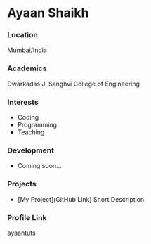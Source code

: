 # Ayaan Shaikh
### Location
Mumbai/India

### Academics
Dwarkadas J. Sanghvi College of Engineering

### Interests
- Coding
- Programming
- Teaching

### Development
- Coming soon...

### Projects

- [My Project](GitHub Link) Short Description

### Profile Link

[ayaantuts](https://github.com/ayaantuts)
